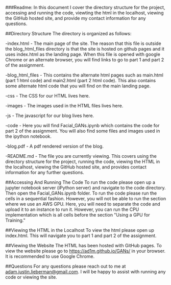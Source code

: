 ###Readme:
In this document I cover the directory structure for the project, accessing and running the code, viewting the html in the localhost, viewing the GitHub hosted site, and provide my contact information for any questions. 


##Directory Structure
The directory is organized as follows: 

-index.html - The main page of the site. The reason that this file is outside the blog\_html\_files directory is that the site is hosted on github pages and it uses index.html as the landing page. When this file is opened with google Chrome or an alternate browser, you will find links to go to part 1 and part 2 of the assignment. 

-blog\_html\_files - This contains the alternate html pages such as main.html (part 1 html code) and main2.html (part 2 html code). This also contains some alternate html code that you will find on the main landing page.

-css - The CSS for our HTML lives here. 

-images - The images used in the HTML files lives here. 

-js - The javascript for our blog lives here. 

-code - Here you will find Facial_GANs.ipynb which contains the code for part 2 of the assignment. You will also find some files and images used in the ipython notebook. 

-blog.pdf - A pdf rendered version of the blog.

-README.md - The file you are currently viewing. This covers using the directory structure for the project, running the code, viewing the HTML in the localhost, viewing the GitHub hosted site, and provides contact information for any further questions.

##Accessing And Running The Code
To run the code please open up a jupyter notebook server (iPython server) and navigate to the code directory. Then open the Facial_GANs.ipynb folder. To run the code please run the cells in a sequential fashion. However, you will not be able to run the section where we use an AWS GPU. Here, you will need to separate the code and upload it to an instance to run it. However, you can run the CPU implementation which is all cells before the section "Using a GPU for Training."

##Viewing the HTML in the Localhost
To view the html please open up index.html. This will navigate you to part 1 and part 2 of the assignment.

##Viewing the Website 
The HTML has been hosted with GitHub pages. To view the website please go to https://ad1m.github.io/GANs/ in your browser. It is recommended to use Google Chrome.

##Questions 
For any questions please reach out to me at adam.justin.lieberman@gmail.com. I will be happy to assist with running any code or viewing the site.
